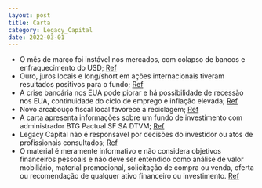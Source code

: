 ```yaml
---
layout: post
title: Carta
category: Legacy_Capital
date: 2022-03-01
---
```


- O mês de março foi instável nos mercados, com colapso de bancos e enfraquecimento do USD;
<a href="#" onclick="search_on_pdf('CartaMensal2.www.legacycapital.com.brCarta Mensal Março 2023O mês de março trouxe novidades im')">Ref</a>
- Ouro, juros locais e long/short em ações internacionais tiveram resultados positivos para o fundo;
<a href="#" onclick="search_on_pdf('meses. As posições compradas em ouro, aplicadas em juros locais, e long/short em ações internaciona')">Ref</a>
- A crise bancária nos EUA pode piorar e há possibilidade de recessão nos EUA, continuidade do ciclo de emprego e inflação elevada;
<a href="#" onclick="search_on_pdf('Fed Funds provocaram falências bancárias, colapso de fundos de investimento, ou mesmo de mercados o')">Ref</a>
- Novo arcabouço fiscal local favorece a reciclagem;
<a href="#" onclick="search_on_pdf('No plano local, houve a divulgação do esperado novo arcabouço fiscal. Vários detalhes de sua especi')">Ref</a>
- A carta apresenta informações sobre um fundo de investimento com administrador BTG Pactual SF SA DTVM;
<a href="#" onclick="search_on_pdf('FORMULÁRIO DE INFORMAÇÕES COMPLEMENTARES. A LÂMINA DE INFORMAÇÕES ESSENCIAIS ENCONTRA-SE DISPONÍVEL ')">Ref</a>
- Legacy Capital não é responsável por decisões do investidor ou atos de profissionais consultados;
<a href="#" onclick="search_on_pdf('A Legacy Capital não se responsabiliza por decisões do investidor, nem por ato ou fato de profission')">Ref</a>
- O material é meramente informativo e não considera objetivos financeiros pessoais e não deve ser entendido como análise de valor mobiliário, material promocional, solicitação de compra ou venda, oferta ou recomendação de qualquer ativo financeiro ou investimento.
<a href="#" onclick="search_on_pdf('promocional, solicitação de compra ou venda, oferta ou recomendação de qualquer ativo financeiro ou ')">Ref</a>
